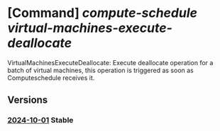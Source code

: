 # [Command] _compute-schedule virtual-machines-execute-deallocate_

VirtualMachinesExecuteDeallocate: Execute deallocate operation for a batch of virtual machines, this operation is triggered as soon as Computeschedule receives it.

## Versions

### [2024-10-01](/Resources/mgmt-plane/L3N1YnNjcmlwdGlvbnMve30vcHJvdmlkZXJzL21pY3Jvc29mdC5jb21wdXRlc2NoZWR1bGUvbG9jYXRpb25zL3t9L3ZpcnR1YWxtYWNoaW5lc2V4ZWN1dGVkZWFsbG9jYXRl/2024-10-01.xml) **Stable**

<!-- mgmt-plane /subscriptions/{}/providers/microsoft.computeschedule/locations/{}/virtualmachinesexecutedeallocate 2024-10-01 -->
